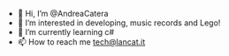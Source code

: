 - 👋 Hi, I’m @AndreaCatera
- 👀 I’m interested in developing, music records and Lego!
- 🌱 I’m currently learning c#
- 📫 How to reach me tech@lancat.it

<!---
AndreaCatera/AndreaCatera is a ✨ special ✨ repository because its `README.md` (this file) appears on your GitHub profile.
You can click the Preview link to take a look at your changes.
--->
